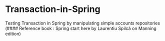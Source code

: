 # Transaction-in-Spring
Testing Transaction in Spring by manipulating simple accounts repositories
(#### Reference book : Spring start here by Laurentiu Spilcà on Manning edition)
